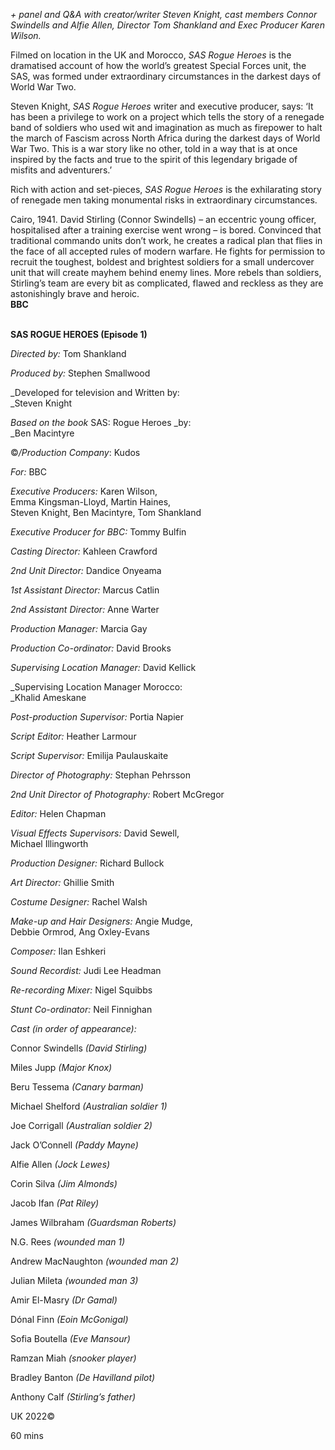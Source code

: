 

_+ panel and Q&A with creator/writer Steven Knight, cast members  Connor Swindells and Alfie Allen, Director Tom Shankland and  Exec Producer Karen Wilson._

Filmed on location in the UK and Morocco, _SAS Rogue Heroes_ is the dramatised account of how the world’s greatest Special Forces unit, the SAS, was formed under extraordinary circumstances in the darkest days of  World War Two.

Steven Knight, _SAS Rogue Heroes_ writer and executive producer, says: ‘It has been a privilege to work on a project which tells the story of a renegade band of soldiers who used wit and imagination as much as firepower to halt the march of Fascism across North Africa during the darkest days of World War Two. This is a war story like no other, told in a way that is at once inspired by the facts and true to the spirit of this legendary brigade of misfits and adventurers.’

Rich with action and set-pieces, _SAS Rogue Heroes_ is the exhilarating story of renegade men taking monumental risks in extraordinary circumstances.

Cairo, 1941. David Stirling (Connor Swindells) – an eccentric young officer, hospitalised after a training exercise went wrong – is bored. Convinced that traditional commando units don’t work, he creates a radical plan that flies in the face of all accepted rules of modern warfare. He fights for permission to recruit the toughest, boldest and brightest soldiers for a small undercover unit that will create mayhem behind enemy lines. More rebels than soldiers, Stirling’s team are every bit as complicated, flawed and reckless as they are astonishingly brave and heroic.  
**BBC**
<br><br>

**SAS ROGUE HEROES (Episode 1)**<br>

_Directed by:_ Tom Shankland<br>

_Produced by:_ Stephen Smallwood<br>

_Developed for television and Written by:  
_Steven Knight<br>

_Based on the book_ SAS: Rogue Heroes _by:  
_Ben Macintyre<br>

©_/Production Company_: Kudos<br>

_For:_ BBC<br>

_Executive Producers:_ Karen Wilson,  
Emma Kingsman-Lloyd, Martin Haines,  
Steven Knight, Ben Macintyre, Tom Shankland<br>

_Executive Producer for BBC:_ Tommy Bulfin<br>

_Casting Director:_ Kahleen Crawford<br>

_2nd Unit Director:_ Dandice Onyeama<br>

_1st Assistant Director:_ Marcus Catlin<br>

_2nd Assistant Director:_ Anne Warter<br>

_Production Manager:_ Marcia Gay<br>

_Production Co-ordinator:_ David Brooks<br>

_Supervising Location Manager:_ David Kellick<br>

_Supervising Location Manager Morocco:  
_Khalid Ameskane<br>

_Post-production Supervisor:_ Portia Napier<br>

_Script Editor:_ Heather Larmour<br>

_Script Supervisor:_ Emilija Paulauskaite<br>

_Director of Photography:_ Stephan Pehrsson<br>

_2nd Unit Director of Photography:_ Robert McGregor<br>

_Editor:_ Helen Chapman<br>

_Visual Effects Supervisors:_ David Sewell,  
Michael Illingworth<br>

_Production Designer:_ Richard Bullock<br>

_Art Director:_ Ghillie Smith<br>

_Costume Designer:_ Rachel Walsh<br>

_Make-up and Hair Designers:_ Angie Mudge,  
Debbie Ormrod, Ang Oxley-Evans<br>

_Composer:_ Ilan Eshkeri<br>

_Sound Recordist:_ Judi Lee Headman<br>

_Re-recording Mixer:_ Nigel Squibbs<br>

_Stunt Co-ordinator:_ Neil Finnighan<br>

_Cast (in order of appearance):_<br>

Connor Swindells _(David Stirling)_

Miles Jupp _(Major Knox)_

Beru Tessema _(Canary barman)_

Michael Shelford _(Australian soldier 1)_

Joe Corrigall _(Australian soldier 2)_

Jack O’Connell _(Paddy Mayne)_

Alfie Allen _(Jock Lewes)_

Corin Silva _(Jim Almonds)_

Jacob Ifan _(Pat Riley)_

James Wilbraham _(Guardsman Roberts)_

N.G. Rees _(wounded man 1)_

Andrew MacNaughton _(wounded man 2)_

Julian Mileta _(wounded man 3)_

Amir El-Masry _(Dr Gamal)_

Dónal Finn _(Eoin McGonigal)_

Sofia Boutella _(Eve Mansour)_

Ramzan Miah _(snooker player)_

Bradley Banton _(De Havilland pilot)_

Anthony Calf _(Stirling’s father)_

UK 2022©

60 mins
<!--stackedit_data:
eyJoaXN0b3J5IjpbMjA4NDcyNjAzMl19
-->